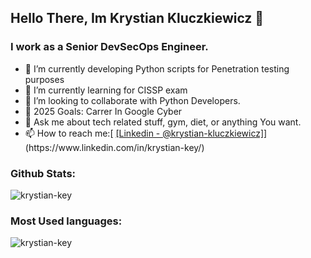## Hello There, Im Krystian Kluczkiewicz 👋

### I work as a Senior DevSecOps Engineer.

- 🔭 I’m currently developing Python scripts for Penetration testing purposes
- 🌱 I’m currently learning for CISSP exam
- 👯 I’m looking to collaborate with Python Developers.
- 🥅 2025 Goals: Carrer In Google Cyber
- 💬 Ask me about tech related stuff, gym, diet,  or anything You want.
- 📫 How to reach me:[ [\[Linkedin - @krystian-kluczkiewicz\]]([https://www.linkedin.com/in/krystian-kluczkiewicz-3393a11a0/](https://www.linkedin.com/in/krystian-key/))](https://www.linkedin.com/in/krystian-key/)

### Github Stats: 

<img src="https://github-readme-stats.vercel.app/api?username=Krystian-key&&show_icons=true&title_color=ffffff&icon_color=bb2acf&text_color=daf7dc&bg_color=151515" alt="krystian-key"/>


### Most Used languages: 
<img align="left" src="https://github-readme-stats.vercel.app/api/top-langs/?username=krystian-key&layout=compact&hide=html" alt="krystian-key" />
